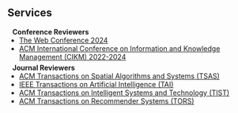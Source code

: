 ## Services

<h4 style="margin:0 10px 0;">Conference Reviewers</h4>

<ul style="margin:0 0 5px;">
  <li><a href="https://www2024.thewebconf.org/"><autocolor>The Web Conference 2024</autocolor></a></li>
  <li><a href="https://uobevents.eventsair.com/cikm2023/"><autocolor>ACM International Conference on Information and Knowledge Management (CIKM) 2022-2024</autocolor></a></li>
</ul>

<h4 style="margin:0 10px 0;">Journal Reviewers</h4>

<ul style="margin:0 0 20px;">
  <li><a href="https://dl.acm.org/journal/tsas"><autocolor>ACM Transactions on Spatial Algorithms and Systems (TSAS)</autocolor></a></li>
  <li><a href="https://cis.ieee.org/publications/ieee-transactions-on-artificial-intelligence"><autocolor>IEEE Transactions on Artificial Intelligence (TAI)</autocolor></a></li>
  <li><a href="https://dl.acm.org/journal/tist"><autocolor>ACM Transactions on Intelligent Systems and Technology (TIST)</autocolor></a></li>
  <li><a href="https://dl.acm.org/journal/tors"><autocolor>ACM Transactions on Recommender Systems (TORS)</autocolor></a></li>
</ul>

